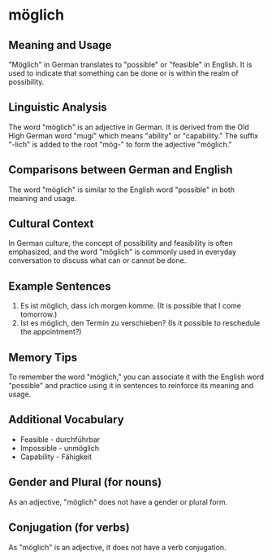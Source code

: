 # möglich
## Meaning and Usage
"Möglich" in German translates to "possible" or "feasible" in English. It is used to indicate that something can be done or is within the realm of possibility.

## Linguistic Analysis
The word "möglich" is an adjective in German. It is derived from the Old High German word "mugi" which means "ability" or "capability." The suffix "-lich" is added to the root "mög-" to form the adjective "möglich."

## Comparisons between German and English
The word "möglich" is similar to the English word "possible" in both meaning and usage.

## Cultural Context
In German culture, the concept of possibility and feasibility is often emphasized, and the word "möglich" is commonly used in everyday conversation to discuss what can or cannot be done.

## Example Sentences
1. Es ist möglich, dass ich morgen komme. (It is possible that I come tomorrow.)
2. Ist es möglich, den Termin zu verschieben? (Is it possible to reschedule the appointment?)
   
## Memory Tips
To remember the word "möglich," you can associate it with the English word "possible" and practice using it in sentences to reinforce its meaning and usage.

## Additional Vocabulary
- Feasible - durchführbar
- Impossible - unmöglich
- Capability - Fähigkeit

## Gender and Plural (for nouns)
As an adjective, "möglich" does not have a gender or plural form.

## Conjugation (for verbs)
As "möglich" is an adjective, it does not have a verb conjugation.